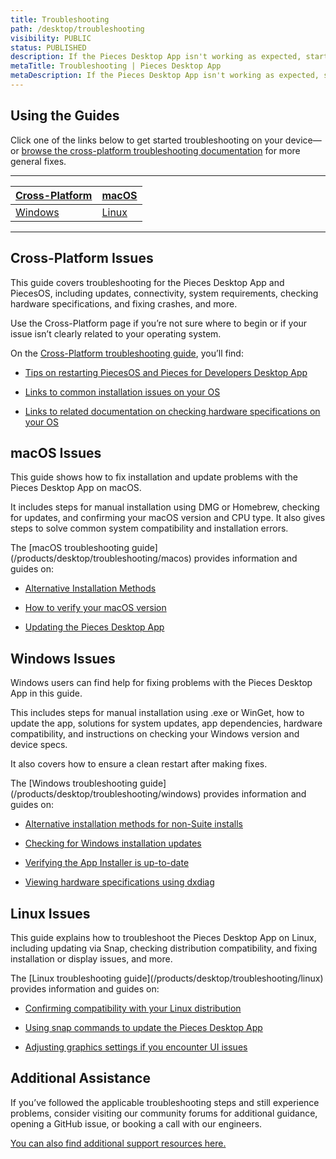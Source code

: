 ```yaml
---
title: Troubleshooting
path: /desktop/troubleshooting
visibility: PUBLIC
status: PUBLISHED
description: If the Pieces Desktop App isn't working as expected, start here. This page explains our troubleshooting documentation and guides you to the right solution for your issue.
metaTitle: Troubleshooting | Pieces Desktop App
metaDescription: If the Pieces Desktop App isn't working as expected, start here. This page explains our troubleshooting documentation and guides you to the right solution for your issue.
---
```


## Using the Guides

Click one of the links below to get started troubleshooting on your device—or [browse the cross-platform troubleshooting documentation](/products/desktop/troubleshooting/cross-platform) for more general fixes.

***

| [Cross-Platform](/products/desktop/troubleshooting/cross-platform) | [macOS](/products/desktop/troubleshooting/macos) |
| ----------------------------------------------------------------------------------------- | ----------------------------------------------------------------------- |
| [Windows](/products/desktop/troubleshooting/windows)               | [Linux](/products/desktop/troubleshooting/linux) |

***

## Cross-Platform Issues

This guide covers troubleshooting for the Pieces Desktop App and PiecesOS, including updates, connectivity, system requirements, checking hardware specifications, and fixing crashes, and more.

<Card title="macOS + Windows + Linux" image="https://cdn.hashnode.com/res/hashnode/image/upload/v1743185867468/77f2c73e-fe75-4c7e-9bc4-ee69598df7fb.png">
  Use the Cross-Platform page if you’re not sure where to begin or if your issue isn’t clearly related to your operating system.

  On the [Cross-Platform troubleshooting guide](/products/desktop/troubleshooting/cross-platform), you’ll find:

  * [Tips on restarting PiecesOS and Pieces for Developers Desktop App](/products/desktop/troubleshooting/cross-platform#restarting-pieces-suite--checking-updates)

  * [Links to common installation issues on your OS](/products/desktop/troubleshooting/cross-platform#common-installation-issues)

  * [Links to related documentation on checking hardware specifications on your OS](/products/desktop/troubleshooting/cross-platform#checking-hardware)
</Card>

## macOS Issues

This guide shows how to fix installation and update problems with the Pieces Desktop App on macOS.

It includes steps for manual installation using DMG or Homebrew, checking for updates, and confirming your macOS version and CPU type. It also gives steps to solve common system compatibility and installation errors.

<Card title="macOS" image="https://cdn.hashnode.com/res/hashnode/image/upload/v1743185988569/d00ea8b3-2dcd-4da1-a2c3-47a12b6c42ae.png">
  The [macOS troubleshooting guide](/products/desktop/troubleshooting/macos) provides information and guides on:

  * [Alternative Installation Methods](/products/desktop/troubleshooting/macos#alternative-installation-methods)

  * [How to verify your macOS version](/products/desktop/troubleshooting/macos#checking-os-version)

  * [Updating the Pieces Desktop App](/products/desktop/troubleshooting/macos#updating-the-pieces-desktop-app)
</Card>

## Windows Issues

Windows users can find help for fixing problems with the Pieces Desktop App in this guide.

This includes steps for manual installation using .exe or WinGet, how to update the app, solutions for system updates, app dependencies, hardware compatibility, and instructions on checking your Windows version and device specs.

It also covers how to ensure a clean restart after making fixes.

<Card title="Windows" image="https://cdn.hashnode.com/res/hashnode/image/upload/v1743186019019/1e8789da-4614-46e3-bea7-8fc8f50ceea1.png">
  The [Windows troubleshooting guide](/products/desktop/troubleshooting/windows) provides information and guides on:

  * [Alternative installation methods for non-Suite installs](/products/desktop/troubleshooting/windows#alternative-installation-methods)

  * [Checking for Windows installation updates](/products/desktop/troubleshooting/windows#versions--updates)

  * [Verifying the App Installer is up-to-date](/products/desktop/troubleshooting/windows#updating-the-microsoft-store--app-installer)

  * [Viewing hardware specifications using dxdiag](/products/desktop/troubleshooting/windows#checking-hardware-specifications)
</Card>

## Linux Issues

This guide explains how to troubleshoot the Pieces Desktop App on Linux, including updating via Snap, checking distribution compatibility, and fixing installation or display issues, and more.

<Card title="Linux" image="https://cdn.hashnode.com/res/hashnode/image/upload/v1743186291298/debc8d14-c762-488e-99f5-042e4244591f.png">
  The [Linux troubleshooting guide](/products/desktop/troubleshooting/linux) provides information and guides on:

  * [Confirming compatibility with your Linux distribution](/products/desktop/troubleshooting/linux#checking-distribution-compatibility)

  * [Using snap commands to update the Pieces Desktop App](/products/desktop/troubleshooting/linux#updating-pieces-desktop)

  * [Adjusting graphics settings if you encounter UI issues](/products/desktop/troubleshooting/linux#adjusting-grapics--display-settings)
</Card>

## Additional Assistance

If you’ve followed the applicable troubleshooting steps and still experience problems, consider visiting our community forums for additional guidance, opening a GitHub issue, or booking a call with our engineers.

[You can also find additional support resources here.](/products/support)